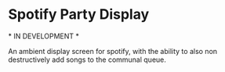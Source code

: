 # Spotify Party Display

\* IN DEVELOPMENT \*

An ambient display screen for spotify, with the ability to also non destructively add songs to the communal queue.
